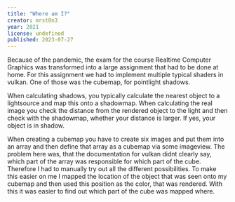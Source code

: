 ```yaml
---
title: "Where am I?"
creator: mrst0n3
year: 2021
license: undefined
published: 2023-07-27
---
```


Because of the pandemic, the exam for the course Realtime Computer Graphics was transformed into a large assignment that had to be done at home. For this assignment we had to implement multiple typical shaders in vulkan. One of those was the cubemap, for pointlight shadows.

When calculating shadows, you typically calculate the nearest object to a lightsource and map this onto a shadowmap. When calculating the real image you check the distance from the rendered object to the light and then check with the shadowmap, whether your distance is larger. If yes, your object is in shadow.

When creating a cubemap you have to create six images and put them into an array and then define that array as a cubemap via some imageview. The problem here was, that the documentation for vulkan didnt clearly say, which part of the array was responsible for which part of the cube. Therefore I had to manually try out all the different possibilities. To make this easier on me I mapped the location of the object that was seen onto my cubemap and then used this position as the color, that was rendered. With this it was easier to find out which part of the cube was mapped where.
